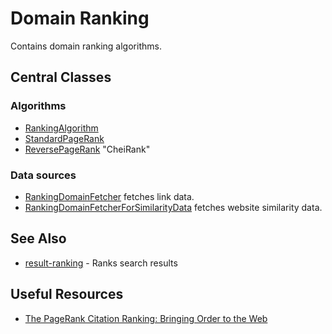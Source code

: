# Domain Ranking

Contains domain ranking algorithms.

## Central Classes

### Algorithms
* [RankingAlgorithm](src/main/java/nu/marginalia/ranking/RankingAlgorithm.java)
* [StandardPageRank](src/main/java/nu/marginalia/ranking/StandardPageRank.java) 
* [ReversePageRank](src/main/java/nu/marginalia/ranking/ReversePageRank.java) "CheiRank"

### Data sources

* [RankingDomainFetcher](src/main/java/nu/marginalia/ranking/data/RankingDomainFetcher.java) fetches link data. 
* [RankingDomainFetcherForSimilarityData](src/main/java/nu/marginalia/ranking/data/RankingDomainFetcherForSimilarityData.java) fetches website similarity data.


## See Also

* [result-ranking](../result-ranking) - Ranks search results

## Useful Resources

* [The PageRank Citation Ranking: Bringing Order to the Web](http://ilpubs.stanford.edu:8090/422/1/1999-66.pdf)
